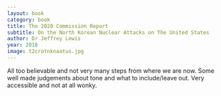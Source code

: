 ```yaml
---
layout: book
category: book
title: The 2020 Commission Report
subtitle: On the North Korean Nuclear Attacks on The United States
author: Dr Jeffrey Lewis
year: 2018
image: t2crotnknaatus.jpg
---
```


All too believable and not very many steps from where we are now. Some well made judgements about tone and what to include/leave out.  Very accessible and not at all wonky.

